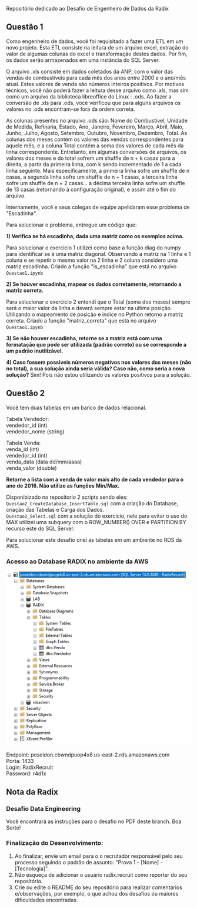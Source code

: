 Repositório dedicado ao Desafio de Engenheiro de Dados da Radix

## Questão 1

Como engenheiro de dados, você foi requisitado a fazer uma ETL em um novo projeto. Esta ETL consiste na leitura de um arquivo excel, extração do valor de algumas colunas do excel e transformação destes dados. Por fim, os dados serão armazenados em uma instância do SQL Server.

O arquivo .xls consiste em dados coletados da ANP, com o valor das vendas de combustíveis para cada mês dos anos entre 2000 e o ano/mês atual. Estes valores de venda são números inteiros positivos. Por motivos técnicos, você não poderá fazer a leitura desse arquivo como .xls, mas sim como um arquivo da biblioteca libreoffice do Linux : .ods. Ao fazer a conversão de .xls para .ods, você verificou que para alguns arquivos os valores no .ods encontram-se fora da ordem correta.

As colunas presentes no arquivo .ods são: Nome do Combustível, Unidade de Medida, Refinaria, Estado, Ano, Janeiro, Fevereiro, Março, Abril, Maio, Junho, Julho, Agosto, Setembro, Outubro, Novembro, Dezembro, Total. As colunas dos meses contém os valores das vendas correspondentes para aquele mês, e a coluna Total contém a soma dos valores de cada mês da linha correspondente. Entretanto, em algumas conversões de arquivos, os valores dos meses e do total sofrem um shuffle de n + k casas para a direita, a partir da primeira linha, com k sendo incrementado de 1 a cada linha seguinte. Mais especificamente, a primeira linha sofre um shuffle de n casas, a segunda linha sofre um shuffle de n + 1 casas, a terceira linha sofre um shuffle de n + 2 casas... a décima terceira linha sofre um shuffle de 13 casas (retornando à configuração original), e assim até o fim do arquivo.

Internamente, você e seus colegas de equipe apelidaram esse problema de "Escadinha".

Para solucionar o problema, entregue um código que:

**1) Verifica se há escadinha, dada uma matriz como os exemplos acima.**

Para solucionar o exercicio 1 utilizei como base a função diag do numpy para identificar se é uma matriz diagonal. Observando a matriz na 1 linha e 1 coluna e se repetir o mesmo valor na 2 linha e 2 coluna considero uma matriz escadinha.
Criado a função "is_escadinha" que está no arquivo `Questao1.ipynb`

**2) Se houver escadinha, mapear os dados corretamente, retornando a matriz correta.**

Para solucionar o exercicio 2 entendi que o Total (soma dos meses) sempre será o maior valor da linha e deverá sempre estar na ultima posição. Utilizando o mapeamento de posição e indice no Python retorno a matriz correta.
Criado a função "matriz_correta" que está no arquivo `Questao1.ipynb`


**3) Se não houver escadinha, retorne se a matriz está com uma formatação que pode ser utilizada (padrão correto) ou se corresponde a um padrão inutilizável.**

**4) Caso fossem possíveis números negativos nos valores dos meses (não no total), a sua solução ainda seria válida? Caso não, como seria a nova solução?**
Sim! Pois não estou utilizando os valores positivos para a solução.

## Questão 2

Você tem duas tabelas em um banco de dados relacional.

Tabela Vendedor:<br />
vendedor_id (int)<br />
vendedor_nome (string)<br />

Tabela Venda:<br />
venda_id (int)<br />
vendedor_id (int)<br />
venda_data (data dd/mm/aaaa)<br />
venda_valor (double)<br />

**Retorne a lista com a venda de valor mais alto de cada vendedor para o ano de 2016. Não utilize as funções Min/Max.**

Disponibizado no repositorio 2 scripts sendo eles:<br />
`Questao2_CreateDatabase_InsertTable.sql` com a criação do Database, criação das Tabelas e Carga dos Dados.<br />
`Questao2_Select.sql` com a solução do exercicio, nele para evitar o uso do MAX utilizei uma subquery com o ROW_NUMBER() OVER e PARTITION BY recurso este do SQL Server.<br />

Para solucionar este desafio criei as tabelas em um ambiente no RDS da AWS.

### Acesso ao Database RADIX no ambiente da AWS

![](SQLSERVER.PNG)

Endpoint: poseidon.cbwndpuop4x8.us-east-2.rds.amazonaws.com<br />
Porta: 1433<br />
Login: RadixRecruit<br />
Password: r4d1x<br />


## Nota da Radix

### Desafio Data Engineering

Você encontrará as instruções para o desafio no PDF deste branch.
Boa Sorte!


### Finalização do Desenvolvimento:
1. Ao finalizar, envie um email para o o recrutador responsável pelo seu processo seguindo o padrão de assunto: "Prova 1 - [Nome] - [Tecnologia]". 
2. Não esqueça de adicionar o usuário radix.recruit como reporter do seu repositório. 
3. Crie ou edite o README do seu repositório para realizar comentários e/observações, por exemplo, o que achou dos desafios ou maiores dificuldades encontradas.